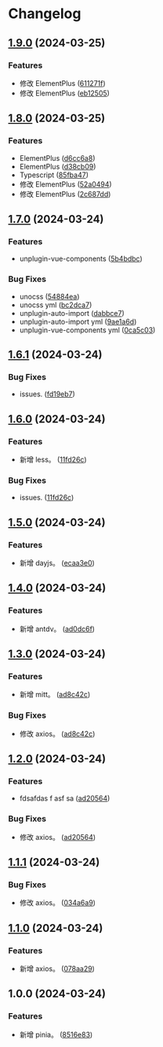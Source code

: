 # Changelog

## [1.9.0](https://github.com/thelastcookies/test/compare/v1.8.0...v1.9.0) (2024-03-25)


### Features

* 修改 ElementPlus ([611271f](https://github.com/thelastcookies/test/commit/611271f04421f9642742b4b5aa6daaa2d307e7bb))
* 修改 ElementPlus ([eb12505](https://github.com/thelastcookies/test/commit/eb125052ec6acc862208652829e1e238d5b544a9))

## [1.8.0](https://github.com/thelastcookies/test/compare/v1.7.0...v1.8.0) (2024-03-25)


### Features

* ElementPlus ([d6cc6a8](https://github.com/thelastcookies/test/commit/d6cc6a8db2eb91e65295b797938f32967bc9d3fc))
* ElementPlus ([d38cb09](https://github.com/thelastcookies/test/commit/d38cb092ad51e10f66fe70310fb6da04bb569eed))
* Typescript ([85fba47](https://github.com/thelastcookies/test/commit/85fba473525eccee1cd8ba54c430a0b5d4a59b7d))
* 修改 ElementPlus ([52a0494](https://github.com/thelastcookies/test/commit/52a04948ab252f24112a77d093e6c74fc2b4b5ae))
* 修改 ElementPlus ([2c687dd](https://github.com/thelastcookies/test/commit/2c687dda35cddde009483c0cec2f55299916a473))

## [1.7.0](https://github.com/thelastcookies/test/compare/v1.6.1...v1.7.0) (2024-03-24)


### Features

* unplugin-vue-components ([5b4bdbc](https://github.com/thelastcookies/test/commit/5b4bdbce8b83904c187462b2935efabdf8b453a1))


### Bug Fixes

* unocss ([54884ea](https://github.com/thelastcookies/test/commit/54884eaae8c9b1c77d7da3f727fb704d16239181))
* unocss yml ([bc2dca7](https://github.com/thelastcookies/test/commit/bc2dca795d83affda72fc62ed5c4190de986e778))
* unplugin-auto-import ([dabbce7](https://github.com/thelastcookies/test/commit/dabbce78bf73e237f4c51e445e5913388d8fadbf))
* unplugin-auto-import yml ([9ae1a6d](https://github.com/thelastcookies/test/commit/9ae1a6de539fe1b0e6298c7f3bffad3dd2c4b5c9))
* unplugin-vue-components yml ([0ca5c03](https://github.com/thelastcookies/test/commit/0ca5c0308bbfd133b984161e9627f17dfc9afd61))

## [1.6.1](https://github.com/thelastcookies/test/compare/v1.6.0...v1.6.1) (2024-03-24)


### Bug Fixes

* issues. ([fd19eb7](https://github.com/thelastcookies/test/commit/fd19eb7863953863bd03b415836f9a52db9d0d5b))

## [1.6.0](https://github.com/thelastcookies/test/compare/v1.5.0...v1.6.0) (2024-03-24)


### Features

* 新增 less。 ([11fd26c](https://github.com/thelastcookies/test/commit/11fd26ce7f04ec49aa58f12c72402d8b4d21b00d))


### Bug Fixes

* issues. ([11fd26c](https://github.com/thelastcookies/test/commit/11fd26ce7f04ec49aa58f12c72402d8b4d21b00d))

## [1.5.0](https://github.com/thelastcookies/test/compare/v1.4.0...v1.5.0) (2024-03-24)


### Features

* 新增 dayjs。 ([ecaa3e0](https://github.com/thelastcookies/test/commit/ecaa3e07bcd0f47935e4bcaefa6d240ee82b1c8e))

## [1.4.0](https://github.com/thelastcookies/test/compare/v1.3.0...v1.4.0) (2024-03-24)


### Features

* 新增 antdv。 ([ad0dc6f](https://github.com/thelastcookies/test/commit/ad0dc6fe22ae87162383a32abe6b0a52648bf60c))

## [1.3.0](https://github.com/thelastcookies/test/compare/v1.2.0...v1.3.0) (2024-03-24)


### Features

* 新增 mitt。 ([ad8c42c](https://github.com/thelastcookies/test/commit/ad8c42c354e13bdf330e551f554ee9a997ab1170))


### Bug Fixes

* 修改 axios。 ([ad8c42c](https://github.com/thelastcookies/test/commit/ad8c42c354e13bdf330e551f554ee9a997ab1170))

## [1.2.0](https://github.com/thelastcookies/test/compare/v1.1.1...v1.2.0) (2024-03-24)


### Features

* fdsafdas f asf sa ([ad20564](https://github.com/thelastcookies/test/commit/ad20564e572aa51ae8ef61c0e8401a4cd4012e8e))


### Bug Fixes

* 修改 axios。 ([ad20564](https://github.com/thelastcookies/test/commit/ad20564e572aa51ae8ef61c0e8401a4cd4012e8e))

## [1.1.1](https://github.com/thelastcookies/test/compare/v1.1.0...v1.1.1) (2024-03-24)


### Bug Fixes

* 修改 axios。 ([034a6a9](https://github.com/thelastcookies/test/commit/034a6a953f911c86e6b02cafe93793d72ec670ca))

## [1.1.0](https://github.com/thelastcookies/test/compare/v1.0.0...v1.1.0) (2024-03-24)


### Features

* 新增 axios。 ([078aa29](https://github.com/thelastcookies/test/commit/078aa29951385bbd95c5aeaf54d7ad5e54ca3e1a))

## 1.0.0 (2024-03-24)


### Features

* 新增 pinia。 ([8516e83](https://github.com/thelastcookies/test/commit/8516e8389728fde4d502ee5046cb47f9d0e265ac))
